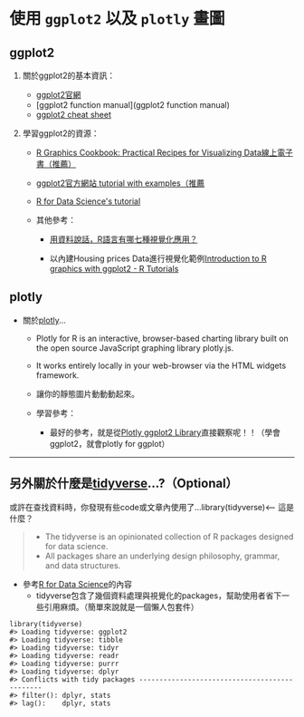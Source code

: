 # 使用 `ggplot2` 以及 `plotly` 畫圖

## ggplot2

1. 關於ggplot2的基本資訊：
    * [ggplot2官網](http://ggplot2.tidyverse.org/index.html)
    * [ggplot2 function manual](ggplot2 function manual)
    * [ggplot2 cheat sheet](https://www.rstudio.com/wp-content/uploads/2015/03/ggplot2-cheatsheet.pdf)

2. 學習ggplot2的資源：
    * [R Graphics Cookbook: Practical Recipes for Visualizing Data線上電子書（推薦）](http://www.cookbook-r.com/Graphs/)
    * [ggplot2官方網站 tutorial with examples（推薦](https://plot.ly/ggplot2/getting-started/)
    * [R for Data Science's tutorial](http://r4ds.had.co.nz/data-visualisation.html)

    * 其他參考：

        * [用資料說話，R語言有哪七種視覺化應用？](https://www.tipelse.com/article/686868.html)

        * 以內建Housing prices Data進行視覺化範例[Introduction to R graphics with ggplot2 - R Tutorials](http://tutorials.iq.harvard.edu/R/Rgraphics/Rgraphics.html)


## plotly

* 關於[plotly](https://plot.ly/ggplot2/)...
    * Plotly for R is an interactive, browser-based charting library built on the open source JavaScript graphing library plotly.js.

    * It works entirely locally in your web-browser via the HTML widgets framework.

    * 讓你的靜態圖片動動動起來。

    * 學習參考：
        * 最好的參考，就是從[Plotly ggplot2 Library](https://plot.ly/ggplot2/#basic-charts)直接觀察呢！！（學會ggplot2，就會plotly for ggplot）

---

## 另外關於什麼是[tidyverse](https://www.tidyverse.org/)...?（Optional）

或許在查找資料時，你發現有些code或文章內使用了...library(tidyverse)<-- 這是什麼？

> * The tidyverse is an opinionated collection of R packages designed for data science.
> * All packages share an underlying design philosophy, grammar, and data structures.

* 參考[R for Data Science](http://r4ds.had.co.nz/data-visualisation.html)的內容
    * tidyverse包含了幾個資料處理與視覺化的packages，幫助使用者省下一些引用麻煩。（簡單來說就是一個懶人包套件）

```
library(tidyverse)
#> Loading tidyverse: ggplot2
#> Loading tidyverse: tibble
#> Loading tidyverse: tidyr
#> Loading tidyverse: readr
#> Loading tidyverse: purrr
#> Loading tidyverse: dplyr
#> Conflicts with tidy packages ----------------------------------------------
#> filter(): dplyr, stats
#> lag():    dplyr, stats
```